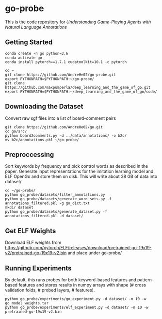 # go-probe 

This is the code repository for *Understanding Game-Playing Agents with Natural Language Annotations*

## Getting Started

```{bash}
conda create -n go python=3.6
conda activate go
conda install pytorch==1.7.1 cudatoolkit=10.1 -c pytorch

cd ~
git clone https://github.com/AndreHe02/go-probe.git
export PYTHONPATH=$PYTHONPATH:~/go-probe/
git clone https://github.com/maxpumperla/deep_learning_and_the_game_of_go.git
export PYTHONPATH=$PYTHONPATH:~/deep_learning_and_the_game_of_go/code/
```

## Downloading the Dataset
Convert raw sgf files into a list of board-comment pairs
```{bash}
git clone https://github.com/AndreHe02/go.git
cd go/src/
python board2comments.py -d ../data/annotations/ -o b2c/
mv b2c/annotations.pkl ~/go-probe/
```

## Preproccessing
Sort keywords by frequency and pick control words as described in the paper. Generate input representations for the imitation learning model and ELF OpenGo and store them on disk. This will write about 38 GB of data into dataset/
```{bash}
cd ~/go-probe/
python go_probe/datasets/filter_annotations.py
python go_probe/datasets/generate_word_sets.py -f annotations_filtered.pkl -g go_dict.txt
mkdir dataset
python go_probe/datasets/generate_dataset.py -f annotations_filtered.pkl -d dataset/
```

## Get ELF Weights
Download ELF weights from https://github.com/pytorch/ELF/releases/download/pretrained-go-19x19-v2/pretrained-go-19x19-v2.bin and place under go-probe/

## Running Experiments
By default, this runs probes for both keyword-based features and pattern-based features and stores results in numpy arrays with shape (# cross validation folds, # probed layers, # features). 
```{bash}
python go_probe/experiments/go_experiment.py -d dataset/ -n 10 -w go_model_weights.tar
python go_probe/experiments/elf_experiment.py -d dataset/ -n 10 -w pretrained-go-19x19-v2.bin
```